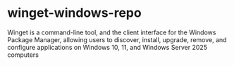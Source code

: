 # winget-windows-repo
Winget is a command-line tool, and the client interface for the Windows Package Manager, allowing users to discover, install, upgrade, remove, and configure applications on Windows 10, 11, and Windows Server 2025 computers
